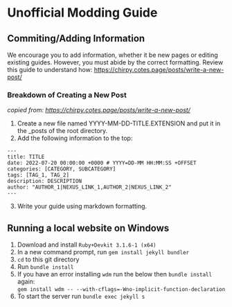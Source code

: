 # Unofficial Modding Guide

## Commiting/Adding Information
We encourage you to add information, whether it be new pages or editing existing guides. However, you must abide by the correct formatting. Review this guide to understand how: https://chirpy.cotes.page/posts/write-a-new-post/

### Breakdown of Creating a New Post
*copied from: https://chirpy.cotes.page/posts/write-a-new-post/*
1. Create a new file named YYYY-MM-DD-TITLE.EXTENSION and put it in the _posts of the root directory.
2. Add the following information to the top:
  ```
  ---
  title: TITLE
  date: 2022-07-20 00:00:00 +0000 # YYYY=DD-MM HH:MM:SS +OFFSET
  categories: [CATEGORY, SUBCATEGORY]
  tags: [TAG_1, TAG_2]
  description: DESCRIPTION
  author: "AUTHOR_1|NEXUS_LINK_1,AUTHOR_2|NEXUS_LINK_2"
  ---
  ```
3. Write your guide using markdown formatting.

## Running a local website on Windows
1. Download and install `Ruby+Devkit 3.1.6-1 (x64)`
2. In a new command prompt, run `gem install jekyll bundler`
3. `cd` to this git directory
4. Run `bundle install`
5. If you have an error installing `wdm` run the below then `bundle install` again:  
`gem install wdm -- --with-cflags=-Wno-implicit-function-declaration`
6. To start the server run `bundle exec jekyll s`
